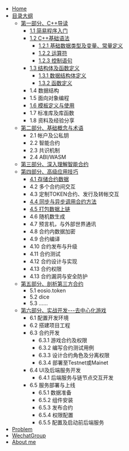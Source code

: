 * [Home]()
* [目录大纲]()
  * [第一部分、C++导读](cplus/cplus_intro)
    * [1.1 简易程序入门](cplus/simple_cplus_learn)
    * [1.2 C++基础语法]()
      * [1.2.1 基础数据类型及变量、常量定义](cplus/cplus_variable_const)
      * [1.2.2 运算符](cplus/cplus_operate)
      * [1.2.3 控制语句](cplus/cplus_control)
    * [1.3 结构体及函数定义]()
      * [1.3.1 数据结构体定义](cplus/cplus_struct)
      * [1.3.2 函数定义](cplus/cplus_funcation)
    * 1.4 数据结构
    * 1.5 面向对象编程
    * [1.6 模板定义与使用](cplus/cplus_templates)
    * 1.7 标准库及库函数
    * 1.8 资料及经验分享
  * [第二部分、基础概念与术语]()
    * 2.1 帐户及公私钥
    * 2.2 智能合约
    * 2.3 共识机制
    * 2.4 ABI/WASM
  * [第三部分、深入理解智能合约]()
  * [第四部分、高级应用技巧]()
    * [4.1 存储合约数据](contracts/data_persistent)
    * 4.2 多个合约间交互
    * 4.3 定制TOKEN合约、发行及转帐交互
    * [4.4 同步与异步调用合约方法](contracts/inline_deferred_actions)
    * [4.5 打包数据上链](contracts/store_data2chain)
    * 4.6 随机数生成
    * 4.7 预言机，与外部世界通讯
    * 4.8 合约内数据加密
    * 4.9 合约编译
    * 4.10 合约发布与升级
    * 4.11 合约测试
    * 4.12 合约设计与实现
    * 4.13 合约权限
    * 4.13 合约漏洞与安全防护
  * [第五部分、剖析第三方合约]()
    * 5.1 eosio.token
    * 5.2 dice
    * 5.3 ......
  * [第六部分、实战开发---去中心化游戏]()
    * 6.1 配置开发环境
    * 6.2 搭建项目工程
    * 6.3 合约开发
      * 6.3.1 游戏合约及权限
      * 6.3.2 编写合约测试用例
      * 6.3.3 设计合约角色及分离权限
      * 6.3.4 部署至Testnet或Mainet
    * 6.4 UI及后端服务开发
      * 6.4.1 后端服务与链节点交互开发
    * 6.5 服务部署与上线
      * 6.5.1 数据准备
      * 6.5.2 组件安装
      * 6.5.3 发布合约
      * 6.5.4 权限配置
      * 6.5.5 配置及启动前后端服务
* [Problem]()
* [WechatGroup]()
* [About me](aboutme.md)
